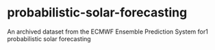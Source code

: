 # probabilistic-solar-forecasting
An archived dataset from the ECMWF Ensemble Prediction System for1 probabilistic solar forecasting
